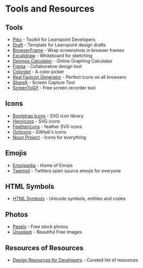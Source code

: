 # Tools and Resources

## Tools
* [Piko](https://github.com/learnpoint/piko) - Toolkit for Learnpoint Developers
* [Draft](https://github.com/learnpoint/draft) - Template for Learnpoint design drafts
* [BrowserFrame](https://browserframe.com/) - Wrap screenshots in browser frames
* [Excalidraw](https://excalidraw.com/) - Whiteboard for sketching
* [Desmos Calculator](https://www.desmos.com/calculator) - Online Graphing Calculator
* [Figma](https://www.figma.com/) - Collaborative design tool
* [Colordot](https://color.hailpixel.com/) - A color picker
* [Real Favicon Generator](https://realfavicongenerator.net/) - Perfect icons on all browsers
* [ShareX](https://getsharex.com/) - Screen Capture Tool
* [ScreenToGif](https://www.screentogif.com/) - Free screen recorder tool

## Icons
* [Bootstrap Icons](https://icons.getbootstrap.com/) - SVG icon library
* [Heroicons](https://heroicons.com/) - SVG icons
* [Feathericons](https://feathericons.com/) - feather SVG icons
* [Octicons](https://primer.github.io/octicons/) - GitHub's icons
* [Noun Project](https://thenounproject.com/) - Icons for everything

## Emojis
* [Emojipedia](https://emojipedia.org/) - Home of Emojis
* [Twemoji](https://twemoji.twitter.com/) - Twitters open source emojis for everyone

## HTML Symbols
* [HTML Symbols](https://www.htmlsymbols.xyz/) - Unicode symbols, entities and codes

## Photos
* [Pexels](https://www.pexels.com/) - Free stock photos
* [Unsplash](https://unsplash.com/) - Beautiful Free Images

## Resources of Resources
* [Design Resources for Developers](https://github.com/bradtraversy/design-resources-for-developers) - Curated list of resources
